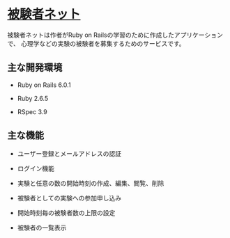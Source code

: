 # [被験者ネット](https://hikensha-net.herokuapp.com/)

被験者ネットは作者がRuby on Railsの学習のために作成したアプリケーションで、
心理学などの実験の被験者を募集するためのサービスです。


## 主な開発環境

* Ruby on Rails 6.0.1

* Ruby 2.6.5

* RSpec 3.9

## 主な機能

* ユーザー登録とメールアドレスの認証

* ログイン機能

* 実験と任意の数の開始時刻の作成、編集、閲覧、削除

* 被験者としての実験への参加申し込み

* 開始時刻毎の被験者数の上限の設定

* 被験者の一覧表示
